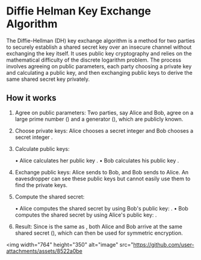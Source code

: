 # Diffie Helman Key Exchange Algorithm

The Diffie-Hellman (DH) key exchange algorithm is a method for two parties to securely establish a shared secret key over an insecure channel without exchanging the key itself. It uses public key cryptography and relies on the mathematical difficulty of the discrete logarithm problem. The process involves agreeing on public parameters, each party choosing a private key and calculating a public key, and then exchanging public keys to derive the same shared secret key privately.

## How it works 

1. Agree on public parameters: Two parties, say Alice and Bob, agree on a large prime number () and a generator (), which are publicly known. 
2. Choose private keys: Alice chooses a secret integer  and Bob chooses a secret integer . 
3. Calculate public keys: 

	• Alice calculates her public key . 
	• Bob calculates his public key . 

4. Exchange public keys: Alice sends  to Bob, and Bob sends  to Alice. An eavesdropper can see these public keys but cannot easily use them to find the private keys. 
5. Compute the shared secret: 

	• Alice computes the shared secret by using Bob's public key: . 
	• Bob computes the shared secret by using Alice's public key: . 

6. Result: Since  is the same as , both Alice and Bob arrive at the same shared secret (), which can then be used for symmetric encryption.

<img width="764" height="350" alt="image" src="https://github.com/user-attachments/assets/8522a0be
